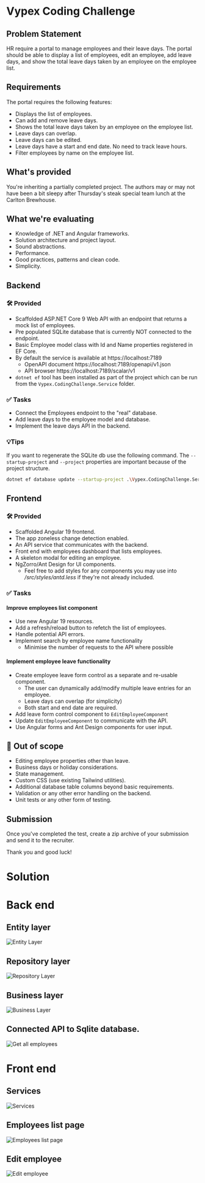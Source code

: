 # Vypex Coding Challenge

## Problem Statement

HR require a portal to manage employees and their leave days. The portal should be able to display a list of employees, edit an employee, add leave days, and show the total leave days taken by an employee on the employee list.

## Requirements

The portal requires the following features:

* Displays the list of employees.
* Can add and remove leave days.
* Shows the total leave days taken by an employee on the employee list.
* Leave days can overlap.
* Leave days can be edited.
* Leave days have a start and end date. No need to track leave hours.
* Filter employees by name on the employee list.

## What's provided

You're inheriting a partially completed project. The authors may or may not have been a bit sleepy after Thursday's steak special team lunch at the Carlton Brewhouse.

## What we're evaluating
* Knowledge of .NET and Angular frameworks.
* Solution architecture and project layout.
* Sound abstractions.
* Performance.
* Good practices, patterns and clean code.
* Simplicity.

## Backend

### 🛠️ Provided
* Scaffolded ASP.NET Core 9 Web API with an endpoint that returns a mock list of employees.
* Pre populated SQLite database that is currently NOT connected to the endpoint.
* Basic Employee model class with Id and Name properties registered in EF Core.
* By default the service is available at https://localhost:7189
	* OpenAPI document https://localhost:7189/openapi/v1.json
	* API browser https://localhost:7189/scalar/v1
* `dotnet ef` tool has been installed as part of the project which can be run from the `Vypex.CodingChallenge.Service` folder.

### ✅ Tasks
* Connect the Employees endpoint to the "real" database.
* Add leave days to the employee model and database.
* Implement the leave days API in the backend.

### 💡Tips
If you want to regenerate the SQLite db use the following command. The `--startup-project` and `--project` properties are important because of the project structure.
```bash
dotnet ef database update --startup-project .\Vypex.CodingChallenge.Service\Vypex.CodingChallenge.Service.csproj --project .\Vypex.CodingChallenge.Infrastructure\Vypex.CodingChallenge.Infrastructure.csproj
```

## Frontend

### 🛠️ Provided
* Scaffolded Angular 19 frontend.
* The app zoneless change detection enabled.
* An API service that communicates with the backend.
* Front end with employees dashboard that lists employees.
* A skeleton modal for editing an employee.
* NgZorro/Ant Design for UI components.
  * Feel free to add styles for any components you may use into */src/styles/antd.less* if they're not already included.

### ✅ Tasks
#### Improve employees list component
* Use new Angular 19 resources.
* Add a refresh/reload button to refetch the list of employees.
* Handle potential API errors.
* Implement search by employee name functionality
	* Minimise the number of requests to the API where possible

#### Implement employee leave functionality
* Create employee leave form control as a separate and re-usable component.
    * The user can dynamically add/modify multiple leave entries for an employee.
    * Leave days can overlap (for simplicity)
    * Both start and end date are required.
* Add leave form control component to `EditEmployeeComponent`
* Update `EditEmployeeComponent` to communicate with the API.
* Use Angular forms and Ant Design components for user input.

## 🚫 Out of scope
* Editing employee properties other than leave.
* Business days or holiday considerations.
* State management.
* Custom CSS (use existing Tailwind utilities).
* Additional database table columns beyond basic requirements.
* Validation or any other error handling on the backend.
* Unit tests or any other form of testing.

## Submission
Once you've completed the test, create a zip archive of your submission and send it to the recruiter.

Thank you and good luck!


# Solution

# Back end

## Entity layer

![**Entity Layer**](/Docs/EFEntitySchema.png)

## Repository layer

![**Repository Layer**](/Docs/RepositoryLayerClassDiagram.png)

## Business layer

![**Business Layer**](/Docs/BusinessLayerClassDiagram.png)

## Connected API to Sqlite database.

![**Get all employees**](/Docs/ConnectedAPItoDatabase.png)

# Front end

## Services

![**Services**](/Docs/FrontEndServicesLayer.png)

## Employees list page

![**Employees list page**](/Docs/FrontEnd.png)

## Edit employee

![**Edit employee**](/Docs/Leave-Employee.png)

